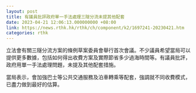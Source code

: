```yaml
---
layout: post
title: 有議員批評政府單一手法處理三隧分流未提其他配套
date: 2023-04-21 12:06:13.000000000 +08:00
link: https://news.rthk.hk/rthk/ch/component/k2/1697241-20230421.htm
categories: rthk
---
```


立法會有關三隧分流方案的條例草案委員會舉行首次會議。不少議員希望當局可以提供更多數據，包括如何得出收費方案及實際節省多少過海時間等。有議員批評，政府用單一手法處理問題，未提及其他配套措施。

當局表示，會加強巴士等公共交通服務及泊車轉乘等配套，強調就不同收費模式，已盡力做到最好的估算。
